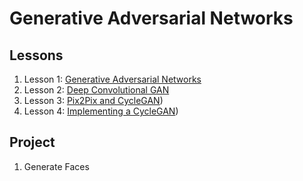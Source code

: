 # Generative Adversarial Networks

## Lessons

1. Lesson 1: [Generative Adversarial Networks](https://github.com/ahmedhasandrlnd/Deep_Learning_Nanodegree/tree/master/GAN/GAN)
1. Lesson 2: [Deep Convolutional GAN](https://github.com/ahmedhasandrlnd/Deep_Learning_Nanodegree/tree/master/GAN/DCGAN)
1. Lesson 3: [Pix2Pix and CycleGAN](https://github.com/ahmedhasandrlnd/Deep_Learning_Nanodegree/tree/master/GAN/pix2pix))
1. Lesson 4: [Implementing a CycleGAN](https://github.com/ahmedhasandrlnd/Deep_Learning_Nanodegree/tree/master/GAN/CycleGAN))


## Project

1. Generate Faces
